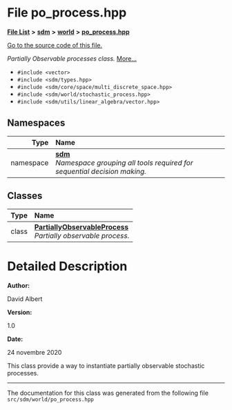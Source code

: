 
<NavBar active_item_id="2"/>

# File po\_process.hpp


[**File List**](files.md) **>** [**sdm**](dir_ae1b8d8c3d2627954ba53c22978558f0.md) **>** [**world**](dir_414fa79a2aeb4aba632c04a0d3a53fff.md) **>** [**po\_process.hpp**](po__process_8hpp.md)

[Go to the source code of this file.](po__process_8hpp_source.md)

_Partially Observable processes class._ [More...](#detailed-description)

* `#include <vector>`
* `#include <sdm/types.hpp>`
* `#include <sdm/core/space/multi_discrete_space.hpp>`
* `#include <sdm/world/stochastic_process.hpp>`
* `#include <sdm/utils/linear_algebra/vector.hpp>`









## Namespaces

| Type | Name |
| ---: | :--- |
| namespace | [**sdm**](namespacesdm.md) <br>_Namespace grouping all tools required for sequential decision making._  |

## Classes

| Type | Name |
| ---: | :--- |
| class | [**PartiallyObservableProcess**](classsdm_1_1PartiallyObservableProcess.md) <br>_Partially observable process._  |













# Detailed Description




**Author:**

David Albert 




**Version:**

1.0 




**Date:**

24 novembre 2020


This class provide a way to instantiate partially observable stochastic processes. 

    

------------------------------
The documentation for this class was generated from the following file `src/sdm/world/po_process.hpp`